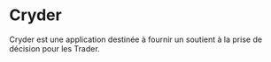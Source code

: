 # Cryder

Cryder est une application destinée à fournir un soutient à la prise de décision
pour les Trader.

